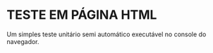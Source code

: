 # TESTE EM PÁGINA HTML

Um simples teste unitário semi automático
executável no console do navegador.


